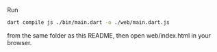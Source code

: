 Run
```sh
dart compile js ./bin/main.dart -o ./web/main.dart.js 
```
from the same folder as this README, then open web/index.html in your browser.